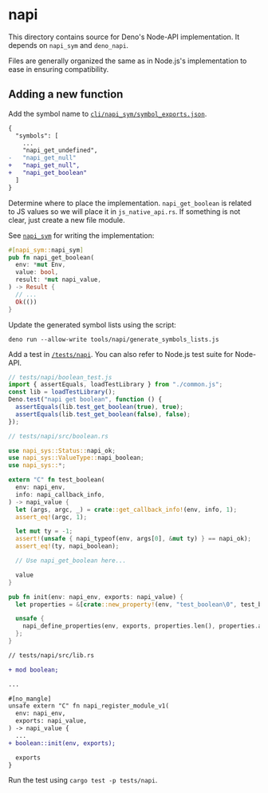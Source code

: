 # napi

This directory contains source for Deno's Node-API implementation. It depends on
`napi_sym` and `deno_napi`.

Files are generally organized the same as in Node.js's implementation to ease in
ensuring compatibility.

## Adding a new function

Add the symbol name to
[`cli/napi_sym/symbol_exports.json`](../napi_sym/symbol_exports.json).

```diff
{
  "symbols": [
    ...
    "napi_get_undefined",
-   "napi_get_null"
+   "napi_get_null",
+   "napi_get_boolean"
  ]
}
```

Determine where to place the implementation. `napi_get_boolean` is related to JS
values so we will place it in `js_native_api.rs`. If something is not clear,
just create a new file module.

See [`napi_sym`](../napi_sym/) for writing the implementation:

```rust
#[napi_sym::napi_sym]
pub fn napi_get_boolean(
  env: *mut Env,
  value: bool,
  result: *mut napi_value,
) -> Result {
  // ...
  Ok(())
}
```

Update the generated symbol lists using the script:

```
deno run --allow-write tools/napi/generate_symbols_lists.js
```

Add a test in [`/tests/napi`](../../tests/napi/). You can also refer to Node.js
test suite for Node-API.

```js
// tests/napi/boolean_test.js
import { assertEquals, loadTestLibrary } from "./common.js";
const lib = loadTestLibrary();
Deno.test("napi get boolean", function () {
  assertEquals(lib.test_get_boolean(true), true);
  assertEquals(lib.test_get_boolean(false), false);
});
```

```rust
// tests/napi/src/boolean.rs

use napi_sys::Status::napi_ok;
use napi_sys::ValueType::napi_boolean;
use napi_sys::*;

extern "C" fn test_boolean(
  env: napi_env,
  info: napi_callback_info,
) -> napi_value {
  let (args, argc, _) = crate::get_callback_info!(env, info, 1);
  assert_eq!(argc, 1);

  let mut ty = -1;
  assert!(unsafe { napi_typeof(env, args[0], &mut ty) } == napi_ok);
  assert_eq!(ty, napi_boolean);

  // Use napi_get_boolean here...

  value
}

pub fn init(env: napi_env, exports: napi_value) {
  let properties = &[crate::new_property!(env, "test_boolean\0", test_boolean)];

  unsafe {
    napi_define_properties(env, exports, properties.len(), properties.as_ptr())
  };
}
```

```diff
// tests/napi/src/lib.rs

+ mod boolean;

...

#[no_mangle]
unsafe extern "C" fn napi_register_module_v1(
  env: napi_env,
  exports: napi_value,
) -> napi_value {
  ...
+ boolean::init(env, exports);

  exports
}
```

Run the test using `cargo test -p tests/napi`.
